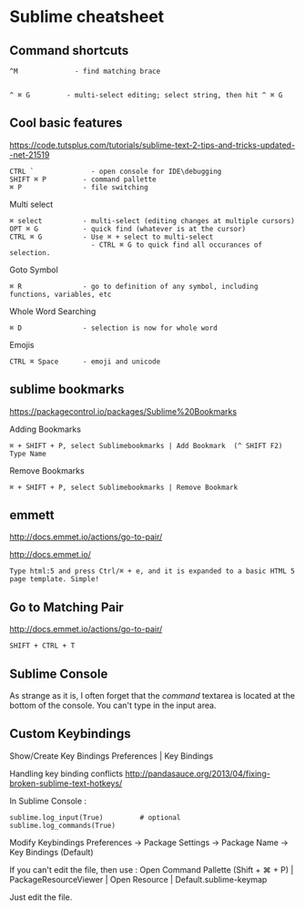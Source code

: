 # Sublime cheatsheet



## Command shortcuts


    ^M              - find matching brace


    ^ ⌘ G         - multi-select editing; select string, then hit ^ ⌘ G



## Cool basic features 

https://code.tutsplus.com/tutorials/sublime-text-2-tips-and-tricks-updated--net-21519

    CTRL `              - open console for IDE\debugging
    SHIFT ⌘ P         - command pallette
    ⌘ P               - file switching


Multi select 

    ⌘ select          - multi-select (editing changes at multiple cursors)
    OPT ⌘ G           - quick find (whatever is at the cursor)
    CTRL ⌘ G          - Use ⌘ + select to multi-select  
                        - CTRL ⌘ G to quick find all occurances of selection.

Goto Symbol

    ⌘ R               - go to definition of any symbol, including functions, variables, etc

Whole Word Searching

    ⌘ D               - selection is now for whole word

Emojis

    CTRL ⌘ Space      - emoji and unicode




## sublime bookmarks
https://packagecontrol.io/packages/Sublime%20Bookmarks

Adding Bookmarks

    ⌘ + SHIFT + P, select Sublimebookmarks | Add Bookmark  (^ SHIFT F2)  Type Name

Remove Bookmarks

    ⌘ + SHIFT + P, select Sublimebookmarks | Remove Bookmark


## emmett 

http://docs.emmet.io/actions/go-to-pair/

http://docs.emmet.io/ 

    Type html:5 and press Ctrl/⌘ + e, and it is expanded to a basic HTML 5 page template. Simple!



## Go to Matching Pair

<http://docs.emmet.io/actions/go-to-pair/>

    SHIFT + CTRL + T        



## Sublime Console

As strange as it is, I often forget that the _command_ textarea is located at 
the bottom of the console.  You can't type in the input area.  


## Custom Keybindings

Show/Create Key Bindings
Preferences | Key Bindings

Handling key binding conflicts
http://pandasauce.org/2013/04/fixing-broken-sublime-text-hotkeys/

In Sublime Console : 

    sublime.log_input(True)         # optional 
    sublime.log_commands(True)

Modify Keybindings
Preferences → Package Settings → Package Name → Key Bindings (Default)

If you can't edit the file, then use :
Open Command Pallette (Shift + ⌘ + P) | PackageResourceViewer | Open Resource | <package> Default.sublime-keymap

Just edit the file.  




